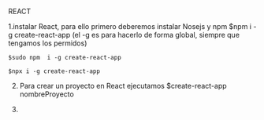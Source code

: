 REACT

1.instalar React, para ello primero deberemos instalar Nosejs y npm
    $npm i -g create-react-app (el -g es para hacerlo de forma global, siempre que tengamos los permidos)

    $sudo npm  i -g create-react-app

    $npx i -g create-react-app

2. Para crear un proyecto en React ejecutamos
    $create-react-app nombreProyecto

3.